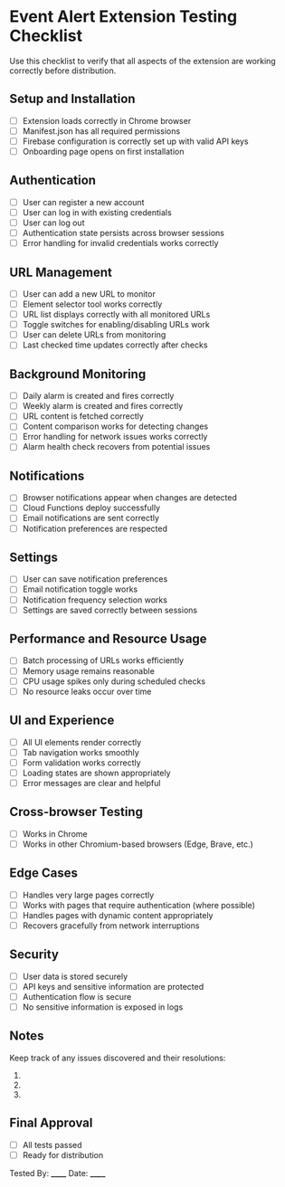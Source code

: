 # Event Alert Extension Testing Checklist

Use this checklist to verify that all aspects of the extension are working correctly before distribution.

## Setup and Installation

- [ ] Extension loads correctly in Chrome browser
- [ ] Manifest.json has all required permissions
- [ ] Firebase configuration is correctly set up with valid API keys
- [ ] Onboarding page opens on first installation

## Authentication

- [ ] User can register a new account
- [ ] User can log in with existing credentials
- [ ] User can log out
- [ ] Authentication state persists across browser sessions
- [ ] Error handling for invalid credentials works correctly

## URL Management

- [ ] User can add a new URL to monitor
- [ ] Element selector tool works correctly
- [ ] URL list displays correctly with all monitored URLs
- [ ] Toggle switches for enabling/disabling URLs work
- [ ] User can delete URLs from monitoring
- [ ] Last checked time updates correctly after checks

## Background Monitoring

- [ ] Daily alarm is created and fires correctly
- [ ] Weekly alarm is created and fires correctly
- [ ] URL content is fetched correctly
- [ ] Content comparison works for detecting changes
- [ ] Error handling for network issues works correctly
- [ ] Alarm health check recovers from potential issues

## Notifications

- [ ] Browser notifications appear when changes are detected
- [ ] Cloud Functions deploy successfully
- [ ] Email notifications are sent correctly
- [ ] Notification preferences are respected

## Settings

- [ ] User can save notification preferences
- [ ] Email notification toggle works
- [ ] Notification frequency selection works
- [ ] Settings are saved correctly between sessions

## Performance and Resource Usage

- [ ] Batch processing of URLs works efficiently
- [ ] Memory usage remains reasonable
- [ ] CPU usage spikes only during scheduled checks
- [ ] No resource leaks occur over time

## UI and Experience

- [ ] All UI elements render correctly
- [ ] Tab navigation works smoothly
- [ ] Form validation works correctly
- [ ] Loading states are shown appropriately
- [ ] Error messages are clear and helpful

## Cross-browser Testing

- [ ] Works in Chrome
- [ ] Works in other Chromium-based browsers (Edge, Brave, etc.)

## Edge Cases

- [ ] Handles very large pages correctly
- [ ] Works with pages that require authentication (where possible)
- [ ] Handles pages with dynamic content appropriately
- [ ] Recovers gracefully from network interruptions

## Security

- [ ] User data is stored securely
- [ ] API keys and sensitive information are protected
- [ ] Authentication flow is secure
- [ ] No sensitive information is exposed in logs

## Notes

Keep track of any issues discovered and their resolutions:

1.
2.
3.

## Final Approval

- [ ] All tests passed
- [ ] Ready for distribution

Tested By: **********\_\_\_\_********** Date: ****\_\_\_\_****
